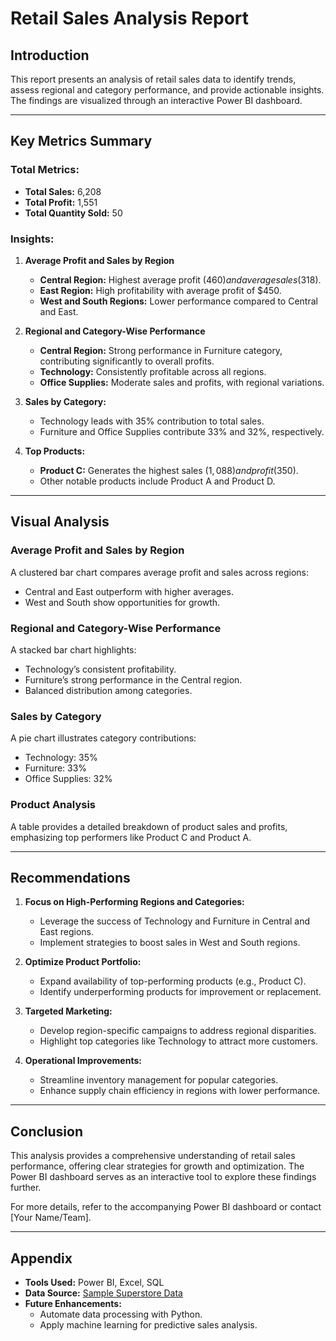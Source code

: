 # Retail Sales Analysis Report

## Introduction
This report presents an analysis of retail sales data to identify trends, assess regional and category performance, and provide actionable insights. The findings are visualized through an interactive Power BI dashboard.

---

## Key Metrics Summary

### Total Metrics:
- **Total Sales:** 6,208
- **Total Profit:** 1,551
- **Total Quantity Sold:** 50

### Insights:
1. **Average Profit and Sales by Region**
   - **Central Region:** Highest average profit ($460) and average sales ($318).
   - **East Region:** High profitability with average profit of $450.
   - **West and South Regions:** Lower performance compared to Central and East.

2. **Regional and Category-Wise Performance**
   - **Central Region:** Strong performance in Furniture category, contributing significantly to overall profits.
   - **Technology:** Consistently profitable across all regions.
   - **Office Supplies:** Moderate sales and profits, with regional variations.

3. **Sales by Category:**
   - Technology leads with 35% contribution to total sales.
   - Furniture and Office Supplies contribute 33% and 32%, respectively.

4. **Top Products:**
   - **Product C:** Generates the highest sales ($1,088) and profit ($350).
   - Other notable products include Product A and Product D.

---

## Visual Analysis

### Average Profit and Sales by Region
A clustered bar chart compares average profit and sales across regions:
- Central and East outperform with higher averages.
- West and South show opportunities for growth.

### Regional and Category-Wise Performance
A stacked bar chart highlights:
- Technology’s consistent profitability.
- Furniture’s strong performance in the Central region.
- Balanced distribution among categories.

### Sales by Category
A pie chart illustrates category contributions:
- Technology: 35%
- Furniture: 33%
- Office Supplies: 32%

### Product Analysis
A table provides a detailed breakdown of product sales and profits, emphasizing top performers like Product C and Product A.

---

## Recommendations

1. **Focus on High-Performing Regions and Categories:**
   - Leverage the success of Technology and Furniture in Central and East regions.
   - Implement strategies to boost sales in West and South regions.

2. **Optimize Product Portfolio:**
   - Expand availability of top-performing products (e.g., Product C).
   - Identify underperforming products for improvement or replacement.

3. **Targeted Marketing:**
   - Develop region-specific campaigns to address regional disparities.
   - Highlight top categories like Technology to attract more customers.

4. **Operational Improvements:**
   - Streamline inventory management for popular categories.
   - Enhance supply chain efficiency in regions with lower performance.

---

## Conclusion
This analysis provides a comprehensive understanding of retail sales performance, offering clear strategies for growth and optimization. The Power BI dashboard serves as an interactive tool to explore these findings further.

For more details, refer to the accompanying Power BI dashboard or contact [Your Name/Team].

---

## Appendix
- **Tools Used:** Power BI, Excel, SQL
- **Data Source:** [Sample Superstore Data](https://community.tableau.com/s/question/0D54T00000CWe8DSAT/sample-superstore-data)
- **Future Enhancements:**
  - Automate data processing with Python.
  - Apply machine learning for predictive sales analysis.
